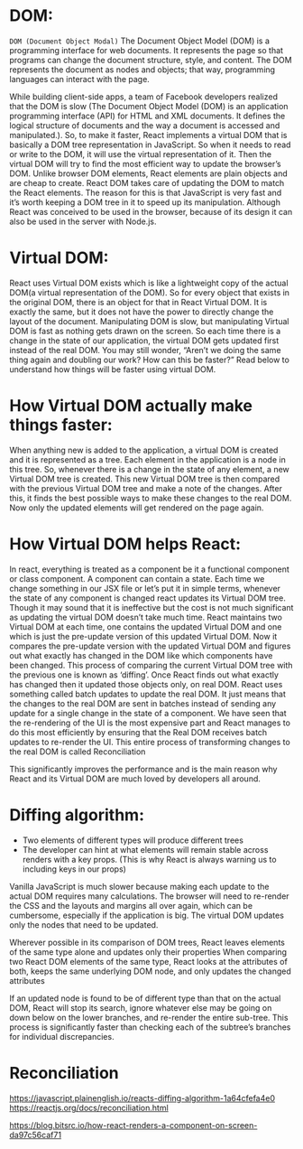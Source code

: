 # DOM:

`DOM (Document Object Modal)`
The Document Object Model (DOM) is a programming interface for web documents. It represents the page so that programs can change the document structure, style, and content. The DOM represents the document as nodes and objects; that way, programming languages can interact with the page.

While building client-side apps, a team of Facebook developers realized that the DOM is slow (The Document Object Model (DOM) is an application programming interface (API) for HTML and XML documents. It defines the logical structure of documents and the way a document is accessed and manipulated.). So, to make it faster, React implements a virtual DOM that is basically a DOM tree representation in JavaScript. So when it needs to read or write to the DOM, it will use the virtual representation of it. Then the virtual DOM will try to find the most efficient way to update the browser’s DOM.
Unlike browser DOM elements, React elements are plain objects and are cheap to create. React DOM takes care of updating the DOM to match the React elements. The reason for this is that JavaScript is very fast and it’s worth keeping a DOM tree in it to speed up its manipulation.
Although React was conceived to be used in the browser, because of its design it can also be used in the server with Node.js.

# Virtual DOM:

React uses Virtual DOM exists which is like a lightweight copy of the actual DOM(a virtual representation of the DOM). So for every object that exists in the original DOM, there is an object for that in React Virtual DOM. It is exactly the same, but it does not have the power to directly change the layout of the document. Manipulating DOM is slow, but manipulating Virtual DOM is fast as nothing gets drawn on the screen. So each time there is a change in the state of our application, the virtual DOM gets updated first instead of the real DOM. You may still wonder, “Aren’t we doing the same thing again and doubling our work? How can this be faster?” Read below to understand how things will be faster using virtual DOM.

# How Virtual DOM actually make things faster:

When anything new is added to the application, a virtual DOM is created and it is represented as a tree. Each element in the application is a node in this tree. So, whenever there is a change in the state of any element, a new Virtual DOM tree is created. This new Virtual DOM tree is then compared with the previous Virtual DOM tree and make a note of the changes. After this, it finds the best possible ways to make these changes to the real DOM. Now only the updated elements will get rendered on the page again.

# How Virtual DOM helps React:

In react, everything is treated as a component be it a functional component or class component. A component can contain a state. Each time we change something in our JSX file or let’s put it in simple terms, whenever the state of any component is changed react updates its Virtual DOM tree. Though it may sound that it is ineffective but the cost is not much significant as updating the virtual DOM doesn’t take much time. React maintains two Virtual DOM at each time, one contains the updated Virtual DOM and one which is just the pre-update version of this updated Virtual DOM. Now it compares the pre-update version with the updated Virtual DOM and figures out what exactly has changed in the DOM like which components have been changed. This process of comparing the current Virtual DOM tree with the previous one is known as ‘diffing’. Once React finds out what exactly has changed then it updated those objects only, on real DOM. React uses something called batch updates to update the real DOM. It just means that the changes to the real DOM are sent in batches instead of sending any update for a single change in the state of a component. We have seen that the re-rendering of the UI is the most expensive part and React manages to do this most efficiently by ensuring that the Real DOM receives batch updates to re-render the UI. This entire process of transforming changes to the real DOM is called Reconciliation

This significantly improves the performance and is the main reason why React and its Virtual DOM are much loved by developers all around.

# Diffing algorithm:

- Two elements of different types will produce different trees
- The developer can hint at what elements will remain stable across renders with a key props. (This is why React is always warning us to including keys in our props)

Vanilla JavaScript is much slower because making each update to the actual DOM requires many calculations. The browser will need to re-render the CSS and the layouts and margins all over again, which can be cumbersome, especially if the application is big. The virtual DOM updates only the nodes that need to be updated.

Wherever possible in its comparison of DOM trees, React leaves elements of the same type alone and updates only their properties
When comparing two React DOM elements of the same type, React looks at the attributes of both, keeps the same underlying DOM node, and only updates the changed attributes

<div className='before' title='stuff' />
<div className='after' title='stuff' />

If an updated node is found to be of different type than that on the actual DOM, React will stop its search, ignore whatever else may be going on down below on the lower branches, and re-render the entire sub-tree. This process is significantly faster than checking each of the subtree’s branches for individual discrepancies.

# Reconciliation

https://javascript.plainenglish.io/reacts-diffing-algorithm-1a64cfefa4e0
https://reactjs.org/docs/reconciliation.html

https://blog.bitsrc.io/how-react-renders-a-component-on-screen-da97c56caf71
